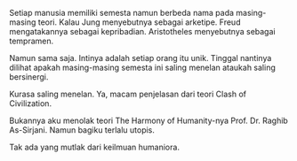 Setiap manusia memiliki semesta namun berbeda nama pada masing-masing teori. Kalau Jung menyebutnya sebagai arketipe. Freud mengatakannya sebagai kepribadian. Aristotheles menyebutnya sebagai tempramen.

Namun sama saja. Intinya adalah setiap orang itu unik. Tinggal nantinya dilihat apakah masing-masing semesta ini saling menelan ataukah saling bersinergi.

Kurasa saling menelan. Ya, macam penjelasan dari teori Clash of Civilization.

Bukannya aku menolak teori The Harmony of Humanity-nya Prof. Dr. Raghib As-Sirjani. Namun bagiku terlalu utopis.

Tak ada yang mutlak dari keilmuan humaniora.